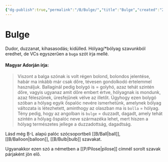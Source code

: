 ```yaml
---
{"dg-publish":true,"permalink":"/B/Bulge/","title":"Bulge","created":"2023-12-16T07:46","updated":"2023-12-16T07:46"}
---
```



# Bulge

Dudor, duzzanat, kihasasodás; kidülled. Hólyag/\*bólyag szavunkból eredhet, de VCs egyszerűen a `buga` szót írja mellé.  

#### Magyar Adorján írja:  

> Viszont a balga szónak is volt régen bolond, bolondos jelentése, habár ma inkább már csak dőre, tévesen gondolkodó értelemmel használjuk. Ballaginál pedig bolygó is = golyhó, azaz tehát szintén dőre, vagyis ugyanaz amit dőre embert értve, hólyagnak is mondunk, azaz féleszűnek, üresfejűnek vélve az illetőt. Úgyhogy ezen bolygó szóban a hólyag egyik őspalóc nevére ismerhetünk, amelynek bólyag változata is létezhetett, aminthogy az olaszban ma is `bolla` = hólyag. Tény pedig, hogy az angolban is `bulge` = duzzadt, dagadt, amely tehát szintén a hólyag őspalóc neve származéka lehet, mert hiszen a hólyag természetes jellege a duzzadottság, dagadtság.  

Lásd még B-L alapú palóc szócsoportbeli [[B/Ball\|ball]], [[B/Balloon\|balloon]], [[B/Bulb\|bulb]] szavakat.  

Ugyanakkor ezen szó a németben a [[P/Pilose\|pilose]] címnél sorolt szavak párjaként jön elő.  